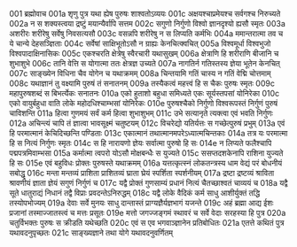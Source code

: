 001 	ब्रह्मोवाच
001a	शृणु पुत्र यथा ह्येष पुरुषः शाश्वतोऽव्ययः
001c	अक्षयश्चाप्रमेयश्च सर्वगश्च निरुच्यते
002a	न स शक्यस्त्वया द्रष्टुं मयान्यैर्वापि सत्तम
002c	सगुणो निर्गुणो विश्वो ज्ञानदृश्यो ह्यसौ स्मृतः
003a	अशरीरः शरीरेषु सर्वेषु निवसत्यसौ
003c	वसन्नपि शरीरेषु न स लिप्यति कर्मभिः
004a	ममान्तरात्मा तव च ये चान्ये देहसञ्ज्ञिताः
004c	सर्वेषां साक्षिभूतोऽसौ न ग्राह्यः केनचित्क्वचित्
005a	विश्वमूर्धा विश्वभुजो विश्वपादाक्षिनासिकः
005c	एकश्चरति क्षेत्रेषु स्वैरचारी यथासुखम्
006a	क्षेत्राणि हि शरीराणि बीजानि च शुभाशुभे
006c	तानि वेत्ति स योगात्मा ततः क्षेत्रज्ञ उच्यते
007a	नागतिर्न गतिस्तस्य ज्ञेया भूतेन केनचित्
007c	साङ्ख्येन विधिना चैव योगेन च यथाक्रमम्
008a	चिन्तयामि गतिं चास्य न गतिं वेद्मि चोत्तमाम्
008c	यथाज्ञानं तु वक्ष्यामि पुरुषं तं सनातनम्
009a	तस्यैकत्वं महत्त्वं हि स चैकः पुरुषः स्मृतः
009c	महापुरुषशब्दं स बिभर्त्येकः सनातनः
010a	एको हुताशो बहुधा समिध्यते एकः सूर्यस्तपसां योनिरेका
010c	एको वायुर्बहुधा वाति लोके महोदधिश्चाम्भसां योनिरेकः
010e 	पुरुषश्चैको निर्गुणो विश्वरूपस्तं निर्गुणं पुरुषं चाविशन्ति
011a	हित्वा गुणमयं सर्वं कर्म हित्वा शुभाशुभम्
011c	उभे सत्यानृते त्यक्त्वा एवं भवति निर्गुणः
012a	अचिन्त्यं चापि तं ज्ञात्वा भावसूक्ष्मं चतुष्टयम्
012c	विचरेद्यो यतिर्यत्तः स गच्छेत्पुरुषं प्रभुम्
013a	एवं हि परमात्मानं केचिदिच्छन्ति पण्डिताः
013c	एकात्मानं तथात्मानमपरेऽध्यात्मचिन्तकाः
014a	तत्र यः परमात्मा हि स नित्यं निर्गुणः स्मृतः
014c	स हि नारायणो ज्ञेयः सर्वात्मा पुरुषो हि सः
014e 	न लिप्यते फलैश्चापि पद्मपत्रमिवाम्भसा
015a	कर्मात्मा त्वपरो योऽसौ मोक्षबन्धैः स युज्यते
015c	ससप्तदशकेनापि राशिना युज्यते हि सः
015e 	एवं बहुविधः प्रोक्तः पुरुषस्ते यथाक्रमम्
016a	यत्तत्कृत्स्नं लोकतन्त्रस्य धाम वेद्यं परं बोधनीयं सबोद्धृ
016c	मन्ता मन्तव्यं प्राशिता प्राशितव्यं घ्राता घ्रेयं स्पर्शिता स्पर्शनीयम्
017a	द्रष्टा द्रष्टव्यं श्राविता श्रावणीयं ज्ञाता ज्ञेयं सगुणं निर्गुणं च
017c	यद्वै प्रोक्तं गुणसाम्यं प्रधानं नित्यं चैतच्छाश्वतं चाव्ययं च
018a	यद्वै सूते धातुराद्यं निधानं तद्वै विप्राः प्रवदन्तेऽनिरुद्धम्
018c	यद्वै लोके वैदिकं कर्म साधु आशीर्युक्तं तद्धि तस्योपभोज्यम्
019a	देवाः सर्वे मुनयः साधु दान्तास्तं प्राग्यज्ञैर्यज्ञभागं यजन्ते
019c	अहं ब्रह्मा आद्य ईशः प्रजानां तस्माज्जातस्त्वं च मत्तः प्रसूतः
019e 	मत्तो जगज्जङ्गमं स्थावरं च सर्वे वेदाः सरहस्या हि पुत्र
020a	चतुर्विभक्तः पुरुषः स क्रीडति यथेच्छति
020c	एवं स एव भगवाञ्ज्ञानेन प्रतिबोधितः
021a	एतत्ते कथितं पुत्र यथावदनुपृच्छतः
021c	साङ्ख्यज्ञाने तथा योगे यथावदनुवर्णितम्

